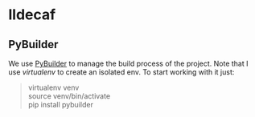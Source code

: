 # lldecaf


## PyBuilder

We use [PyBuilder](http://pybuilder.github.io/) to manage the build process of the project. Note that I use *virtualenv* to create an isolated env. To start working with it just:

> virtualenv venv  
> source venv/bin/activate  
> pip install pybuilder  